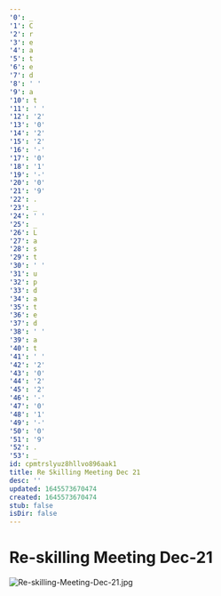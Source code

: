 ```yaml
---
'0': _
'1': C
'2': r
'3': e
'4': a
'5': t
'6': e
'7': d
'8': ' '
'9': a
'10': t
'11': ' '
'12': '2'
'13': '0'
'14': '2'
'15': '2'
'16': '-'
'17': '0'
'18': '1'
'19': '-'
'20': '0'
'21': '9'
'22': .
'23': _
'24': ' '
'25': _
'26': L
'27': a
'28': s
'29': t
'30': ' '
'31': u
'32': p
'33': d
'34': a
'35': t
'36': e
'37': d
'38': ' '
'39': a
'40': t
'41': ' '
'42': '2'
'43': '0'
'44': '2'
'45': '2'
'46': '-'
'47': '0'
'48': '1'
'49': '-'
'50': '0'
'51': '9'
'52': .
'53': _
id: cpmtrslyuz8hllvo896aak1
title: Re Skilling Meeting Dec 21
desc: ''
updated: 1645573670474
created: 1645573670474
stub: false
isDir: false
---
```


# Re-skilling Meeting Dec-21


![Re-skilling-Meeting-Dec-21.jpg](/assets/re-skilling-meeting-dec-21-8zj7ijvd8p5z.jpg)

